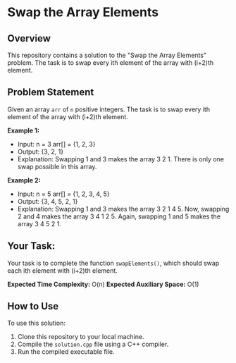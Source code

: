 # Swap the Array Elements

## Overview

This repository contains a solution to the "Swap the Array Elements" problem. The task is to swap every ith element of the array with (i+2)th element.

## Problem Statement

Given an array `arr` of `n` positive integers. The task is to swap every ith element of the array with (i+2)th element.

**Example 1:**
- Input:
  n = 3
  arr[] = {1, 2, 3}
- Output: {3, 2, 1}
- Explanation: Swapping 1 and 3 makes the array 3 2 1. There is only one swap possible in this array.

**Example 2:**
- Input:
  n = 5
  arr[] = {1, 2, 3, 4, 5}
- Output: {3, 4, 5, 2, 1}
- Explanation: Swapping 1 and 3 makes the array 3 2 1 4 5.
  Now, swapping 2 and 4 makes the array 3 4 1 2 5. 
  Again, swapping 1 and 5 makes the array 3 4 5 2 1.

## Your Task:

Your task is to complete the function `swapElements()`, which should swap each ith element with (i+2)th element.

**Expected Time Complexity:** O(n)
**Expected Auxiliary Space:** O(1)

## How to Use

To use this solution:

1. Clone this repository to your local machine.
2. Compile the `solution.cpp` file using a C++ compiler.
3. Run the compiled executable file.

